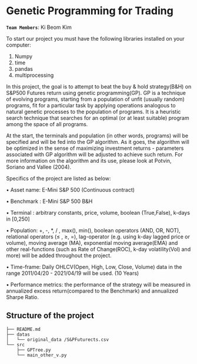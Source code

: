 # Genetic Programming for Trading

__`Team Members`__: Ki Beom Kim 

To start our project you must have the following libraries installed on your computer:

1. Numpy
2. time
3. pandas
4. multiprocessing

In this project, the goal is to attempt to beat the buy & hold strategy(B&H) on S&P500 Futures return using genetic programming(GP). GP is a technique of evolving programs, starting from a population of unfit (usually random) programs, fit for a particular task by applying operations analogous to natural genetic processes to the population of programs. It is a heuristic search technique that searches for an optimal (or at least suitable) program among the space of all programs.

At the start, the terminals and population (in other words, programs) will be specified and will be fed into the GP algorithm. As it goes, the algorithm will be optimized in the sense of maximizing investment returns - parameters associated with GP algorithm will be adjusted to achieve such return. For more information on the algorithm and its use, please look at Potvin, Soriano and Vallee (2004).

Specifics of the project are listed as below:


• Asset name: E-Mini S&P 500 (Continuous contract)

• Benchmark : E-Mini S&P 500 B&H

• Terminal  : arbitrary constants, price, volume, boolean (True,False), k-days in [0,250]

• Population: +, -, *, / , max(), min(), boolean operators (AND, OR, NOT), relational operators
(≤ , ≥, =), lag-operator (e.g. using k-day lagged price or volume), moving average (MA),
exponential moving average(EMA) and other real-functions (such as Rate of Change(ROC),
k-day volatility(Vol) and more) will be added throughout the project.

• Time-frame: Daily OHLCV(Open, High, Low, Close, Volume) data in the range 2011/04/20 -
2021/04/19 will be used. (10 Years)

• Performance metrics: the performance of the strategy will be measured in annualized excess
return(compared to the Benchmark) and annualized Sharpe Ratio.


## Structure of the project 
```
├── README.md
├── datas
│   └── original_data /S&PFuturects.csv
└── src
    ├── GPTree.py
    └── main_other_v.py

```

